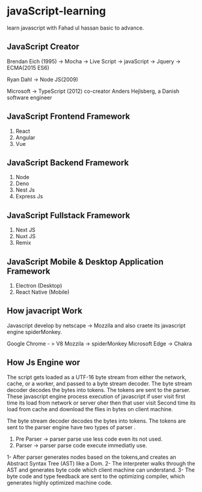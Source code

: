 # javaScript-learning

learn javascript  with Fahad ul hassan basic to advance.

## JavaScript Creator  

Brendan Eich (1995) -> Mocha -> Live Script -> javaScript -> Jquery -> ECMA(2015 ES6) 

Ryan Dahl -> Node JS(2009) 

Microsoft -> TypeScript (2012) co-creator Anders Hejlsberg, a Danish software engineer

## JavaScript Frontend Framework

1. React
2. Angular
3. Vue

## JavaScript Backend Framework

1. Node
2. Deno
3. Nest Js
4. Express Js

## JavaScript Fullstack Framework

1. Next JS
2. Nuxt JS
3. Remix

## JavaScript Mobile & Desktop Application Framework

1. Electron (Desktop)
2. React Native (Mobile)

## How javacript Work 

Javascript develop by netscape -> Mozzila and also craete its javascript engine spiderMonkey.

Google Chrome - > V8 
Mozzila -> spiderMonkey
Microsoft Edge -> Chakra
 
## How Js Engine wor

The script gets loaded as a UTF-16 byte stream from either the network, cache, or a worker, and passed to a byte stream decoder.
The byte stream decoder decodes the bytes into tokens. The tokens are sent to the parser.
These javascript engine process execution of javascript if user visit first time its load from network or server oher then that user visit Second time its load from cache and download the flies in bytes on client machine.

The byte stream decoder decodes the bytes into tokens. The tokens are sent to the parser engine have two types of parser .

1. Pre Parser ->  parser parse use less code even its not used. 
2. Parser -> parser parse code execute immediatly use.

1- After parser generates nodes based on the tokens,and creates an Abstract Syntax Tree (AST) like a Dom. 
2- The interpreter walks through the AST and generates byte code which client machine can understand.
3- The byte code and type feedback are sent to the optimizing compiler,
which generates highly optimized machine code.